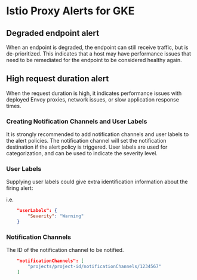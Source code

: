 # Istio Proxy Alerts for GKE

## Degraded endpoint alert
When an endpoint is degraded, the endpoint can still receive traffic, but is de-prioritized. This indicates that a host may have performance issues that need to be remediated for the endpoint to be considered healthy again.

## High request duration alert
When the request duration is high, it indicates performance issues with deployed Envoy proxies, network issues, or slow application response times.

### Creating Notification Channels and User Labels

It is strongly recommended to add notification channels and user labels to the alert policies. The notification channel will set the notification destination if the alert policy is triggered. User labels are used for categorization, and can be used to indicate the severity level.

### User Labels

Supplying user labels could give extra identification information about the firing alert:

i.e.

```json
    "userLabels": {
        "Severity": "Warning"
    }
```

### Notification Channels

The ID of the notification channel to be notified.

```json
    "notificationChannels": [
        "projects/project-id/notificationChannels/1234567"
    ]
```
